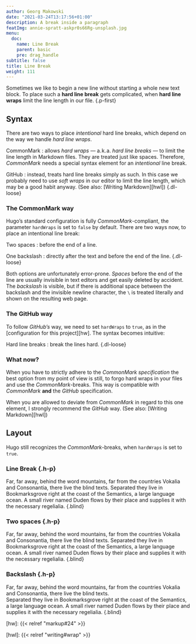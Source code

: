 ```yaml
---
author: Georg Makowski
date: "2021-03-24T13:17:56+01:00"
description: A break inside a paragraph
featImg: annie-spratt-askpr0s66Rg-unsplash.jpg
menu:
  doc:
    name: Line Break
    parent: basic
    pre: drag_handle
subtitle: false
title: Line Break
weight: 111
---
```


Sometimes we like to begin a new line without starting a whole new text block. To place such a **hard line break** gets complicated, when **hard line wraps** limit the line length in our file.
{.p-first} <!--more-->

## Syntax

There are two ways to place _intentional_ hard line breaks, which depend on the way we handle _hard line wraps_.

CommonMark
: allows _hard wraps_ — a.&hairsp;k.&hairsp;a. _hard line breaks_ — to limit the line length in Markdown files. They are treated just like spaces. Therefore, _CommonMark_ needs a special syntax element for an _intentional_ line break.

GitHub
: instead, treats hard line breaks simply as such. In this case we probably need to use _soft wraps_ in our editor to limit the line length, which may be a good habit anyway. (See also: [Writing Markdown][hwl])
{.dl-loose}

### The CommonMark way

Hugo’s standard configuration is fully _CommonMark_-compliant, the parameter `hardWraps` is set to `false` by default. There are two ways now, to place an intentional line break:

Two spaces
: before the end of a line.

One backslash
: directly after the text and before the end of the line.
{.dl-loose}

Both options are unfortunately error-prone. _Spaces_ before the end of the line are usually invisible in text editors and get easily deleted by accident. The _backslash_ is visible, but if there is additional space between the backslash and the invisible newline character, the `\` is treated literally and shown on the resulting web page.

### The GitHub way

To follow _GitHub’s_ way, we need to set `hardWraps` to `true`, as in the [configuration for this project][hw]. The syntax becomes intuitive:

Hard line breaks
: break the lines hard.
{.dl-loose}

### What now?

When you have to strictly adhere to the _CommonMark specification_ the best option from my point of view is still, to forgo hard wraps in your files and use the _CommonMark_-breaks. This way is compatible with _CommonMark_ **and** the _GitHub_ specification.

When you are allowed to deviate from _CommonMark_ in regard to this one element, I strongly recommend the _GitHub_ way. (See also: [Writing Markdown][hwl])

## Layout

Hugo still recognizes the _CommonMark_-breaks, when `hardWraps` is set to `true`.

### Line Break {.h-p}

Far, far away, behind the word mountains, far from the countries Vokalia and Consonantia, there live the blind texts.
Separated they live in Bookmarksgrove right at the coast of the Semantics, a large language ocean. A small river named Duden flows by their place and supplies it with the necessary regelialia.
{.blind}

### Two spaces {.h-p}
Far, far away, behind the word mountains, far from the countries Vokalia and Consonantia, there live the blind texts.
Separated they live in Bookmarksgrove right at the coast of the Semantics, a large language ocean. A small river named Duden flows by their place and supplies it with the necessary regelialia.
{.blind}

### Backslash {.h-p}
Far, far away, behind the word mountains, far from the countries Vokalia and Consonantia, there live the blind texts.\
Separated they live in Bookmarksgrove right at the coast of the Semantics, a large language ocean. A small river named Duden flows by their place and supplies it with the necessary regelialia.
{.blind}

[hw]: {{< relref "markup#24" >}}

[hwl]: {{< relref "writing#wrap" >}}

